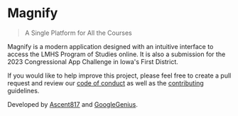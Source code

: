 # Magnify

> A Single Platform for All the Courses

Magnify is a modern application designed with an intuitive interface to access the LMHS Program of Studies online. It is also a submission for the 2023 Congressional App Challenge in Iowa's First District.

If you would like to help improve this project, please feel free to create a pull request and review our [code of conduct](./CODE_OF_CONDUCT.md) as well as the [contributing](./CONTRIBUTING.md) guidelines.

Developed by [Ascent817](https://github.com/Ascent817) and [GoogleGenius](https://github.com/GoogleGenius).
